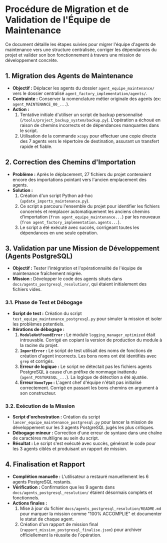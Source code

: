 # Procédure de Migration et de Validation de l'Équipe de Maintenance

Ce document détaille les étapes suivies pour migrer l'équipe d'agents de maintenance vers une structure centralisée, corriger les dépendances du projet et valider son bon fonctionnement à travers une mission de développement concrète.

## 1. Migration des Agents de Maintenance

*   **Objectif :** Déplacer les agents du dossier `agent_equipe_maintenance/` vers le dossier centralisé `agent_factory_implementation/agents/`.
*   **Contrainte :** Conserver la nomenclature métier originale des agents (ex: `agent_MAINTENANCE_00_...`).
*   **Action :**
    1.  Tentative initiale d'utiliser un script de backup personnalisé (`/tools/project_backup_system/backup.py`). L'opération a échoué en raison de chemins incorrects et de dépendances manquantes dans le script.
    2.  Utilisation de la commande `xcopy` pour effectuer une copie directe des 7 agents vers le répertoire de destination, assurant un transfert rapide et fiable.

## 2. Correction des Chemins d'Importation

*   **Problème :** Après le déplacement, 27 fichiers du projet contenaient encore des importations pointant vers l'ancien emplacement des agents.
*   **Solution :**
    1.  Création d'un script Python ad-hoc (`update_imports_maintenance.py`).
    2.  Ce script a parcouru l'ensemble du projet pour identifier les fichiers concernés et remplacer automatiquement les anciens chemins d'importation (`from agent_equipe_maintenance...`) par les nouveaux (`from agent_factory_implementation.agents...`).
    3.  Le script a été exécuté avec succès, corrigeant toutes les dépendances en une seule opération.

## 3. Validation par une Mission de Développement (Agents PostgreSQL)

*   **Objectif :** Tester l'intégration et l'opérationnalité de l'équipe de maintenance fraîchement migrée.
*   **Mission :** Développer le code des agents situés dans `docs/agents_postgresql_resolution/`, qui étaient initialement des fichiers vides.

### 3.1. Phase de Test et Débogage

*   **Script de test :** Création du script `test_equipe_maintenance_postgresql.py` pour simuler la mission et isoler les problèmes potentiels.
*   **Itérations de débogage :**
    1.  **`ModuleNotFoundError` :** Le module `logging_manager_optimized` était introuvable. Corrigé en copiant la version de production du module à la racine du projet.
    2.  **`ImportError` :** Le script de test utilisait des noms de fonctions de création d'agent incorrects. Les bons noms ont été identifiés avec `grep` et corrigés.
    3.  **Erreur de logique :** Le script ne détectait pas les fichiers agents PostgreSQL à cause d'un préfixe de nommage inattendu (`agent_POSTGRESQL_...`). La logique de détection a été ajustée.
    4.  **Erreur `NoneType` :** L'agent chef d'équipe n'était pas initialisé correctement. Corrigé en passant les bons chemins en argument à son constructeur.

### 3.2. Exécution de la Mission

*   **Script d'orchestration :** Création du script `lancer_equipe_maintenance_postgresql.py` pour lancer la mission de développement sur les 3 agents PostgreSQL jugés les plus critiques.
*   **Débogage mineur :** Correction d'une erreur de syntaxe dans une chaîne de caractères multiligne au sein du script.
*   **Résultat :** Le script s'est exécuté avec succès, générant le code pour les 3 agents ciblés et produisant un rapport de mission.

## 4. Finalisation et Rapport

*   **Complétion manuelle :** L'utilisateur a restauré manuellement les 6 agents PostgreSQL restants.
*   **Vérification :** Confirmation que les 9 agents dans `docs/agents_postgresql_resolution/` étaient désormais complets et fonctionnels.
*   **Actions finales :**
    1.  Mise à jour du fichier `docs/agents_postgresql_resolution/README.md` pour marquer la mission comme "100% ACCOMPLIE" et documenter le statut de chaque agent.
    2.  Création d'un rapport de mission final (`rapport_mission_postgresql_finalise.json`) pour archiver officiellement la réussite de l'opération. 